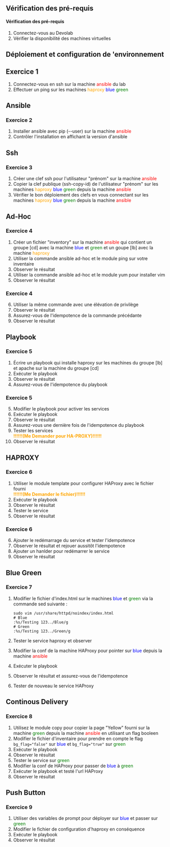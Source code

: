 ## Vérification des pré-requis

#### Vérification des pré-requis

1.  Connectez-vous au Devolab
2.  Vérifier la disponibilité des machines virtuelles

## Déploiement et configuration de 'environnement

## Exercice 1

1.  Connectez-vous en ssh sur la machine <span style="color:red">ansible</span> du lab
2.  Effectuer un ping sur les machines <span style="color:orange">haproxy </span><span style="color:blue">blue </span><span style="color:green">green</span>

## Ansible

### Exercice 2

1.  Installer ansible avec pip (--user) sur la machine <span style="color:red">ansible</span>
2.  Contrôler l'installation en affichant la version d'ansible

## Ssh

### Exercice 3

1.  Créer une clef ssh pour l'utilisateur "prénom" sur la machine <span style="color:red">ansible</span>
2.  Copier la clef publique (ssh-copy-id) de l'utilisateur "prénom" sur les machines <span style="color:orange">haproxy </span><span style="color:blue">blue </span><span style="color:green">green </span> depuis la machine <span style="color:red">ansible</span>
3.  Vérifier le bon déploiement des clefs en vous connectant sur les machines <span style="color:orange">haproxy </span><span style="color:blue">blue </span><span style="color:green">green</span> depuis la machine <span style="color:red">ansible</span>

## Ad-Hoc

### Exercice 4

1.  Créer un fichier "inventory" sur la machine <span style="color:red">ansible</span> qui contient un groupe [cd] avec la machine <span style="color:blue">blue </span> et <span style="color:green">green </span> et un goupe [lb] avec la machine <span style="color:orange">haproxy </span>
2.  Utiliser la commande ansible ad-hoc et le module ping sur votre inventaire
3.  Observer le résultat
4.  Utiliser la commande ansible ad-hoc et le module yum pour installer vim
5.  Observer le résultat

### Exercice 4

6.  Utiliser la même commande avec une élévation de privilège
7.  Observer le résultat
8.  Assurez-vous de l'idempotence de la commande précédante
9.  Observer le résultat

## Playbook

### Exercice 5

1.  Écrire un playbook qui installe haproxy sur les machines du groupe [lb] et apache sur la machine du groupe [cd]
2.  Exécuter le playbook
3.  Observer le résultat
4.  Assurez-vous de l'idempotence du playbook

### Exercice 5

5.  Modifier le playbook pour activer les services
6.  Exécuter le playbook
7.  Observer le résultat
8.  Assurez-vous une dernière fois de l'idempotence du playbook
9.  Tester les services  
    **<span style="color:orange">!!!!!!(Me Demander pour HA-PROXY)!!!!!!</span>**
10. Observer le résultat

## HAPROXY

### Exercice 6

1.  Utiliser le module template pour configurer HAProxy avec le fichier fourni  
    **<span style="color:orange">!!!!!!(Me Demander le fichier)!!!!!!</span>**
2.  Exécuter le playbook
3.  Observer le résultat
4.  Tester le service
5.  Observer le résultat

### Exercice 6

6.  Ajouter le redémarrage du service et tester l'idempotence
7.  Observer le résultat et rejouer aussitôt l'idempotence
8.  Ajouter un hanlder pour redémarrer le service
9.  Observer le résultat

## Blue Green

### Exercice 7

1.  Modifier le fichier d'index.html sur le machines <span style="color:blue">blue </span> et <span style="color:green">green </span> via la commande sed suivante :


        sudo vim /usr/share/httpd/noindex/index.html
        # Blue
        :%s/Testing 123../Blue/g
        # Green
        :%s/Testing 123../Green/g

2.  Tester le service haproxy et observer
3.  Modifier la conf de la machine HAProxy pour pointer sur <span style="color:blue">blue </span> depuis la machine <span style="color:red">ansible</span>
4.  Exécuter le playbook
5.  Observer le résultat et assurez-vous de l'idempotence
6.  Tester de nouveau le service HAProxy

## Continous Delivery

### Exercice 8

1.  Utilisez le module copy pour copier la page "Yellow" fourni sur la machine <span style="color:green">green</span> depuis la machine <span style="color:red">ansible</span> en utilisant un flag booleen
2.  Modifier le fichier d'inventaire pour prendre en compte le flag `bg_flag="false"` sur <span style="color:blue">blue</span> et `bg_flag="true"` sur <span style="color:green">green</span>
3.  Exécuter le playbook
4.  Observer le résultat
5.  Tester le service sur <span style="color:green">green</span>
6.  Modifier la conf de HAProxy pour passer de <span style="color:blue">blue</span> à <span style="color:green">green</span>
7.  Exécuter le playbook et testé l'url HAProxy
8.  Observer le résultat

## Push Button

### Exercice 9

1.  Utiliser des variables de prompt pour déployer sur <span style="color:blue">blue</span> et passer sur <span style="color:green">green</span>
2.  Modifier le fichier de configuration d'haproxy en conséquence
3.  Exécuter le playbook
4.  Observer le résultat

